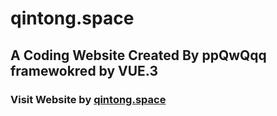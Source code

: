 # qintong.space

## A Coding Website Created By ppQwQqq framewokred by VUE.3

### Visit Website by [qintong.space](https://qintong.space)
